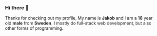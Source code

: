 ### Hi there 👋
Thanks for checking out my profile, My name is **Jakob** and I am a **16** year old **male** from **Sweden**.
I mostly do full-stack web development, but also other forms of programming.


<!--
**AsciiJakob/AsciiJakob** is a ✨ _special_ ✨ repository because its `README.md` (this file) appears on your GitHub profile.

Here are some ideas to get you started:

- 🔭 I’m currently working on ...
- 🌱 I’m currently learning ...
- 👯 I’m looking to collaborate on ...
- 🤔 I’m looking for help with ...
- 💬 Ask me about ...
- 📫 How to reach me: ...
- 😄 Pronouns: ...
- ⚡ Fun fact: ...
-->

